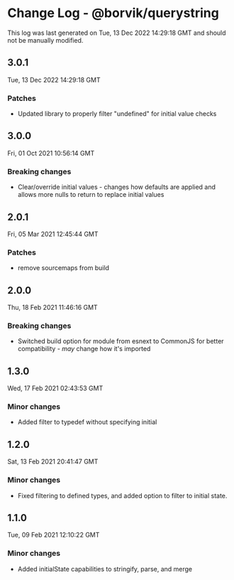 # Change Log - @borvik/querystring

This log was last generated on Tue, 13 Dec 2022 14:29:18 GMT and should not be manually modified.

## 3.0.1
Tue, 13 Dec 2022 14:29:18 GMT

### Patches

- Updated library to properly filter "undefined" for initial value checks

## 3.0.0
Fri, 01 Oct 2021 10:56:14 GMT

### Breaking changes

- Clear/override initial values - changes how defaults are applied and allows more nulls to return to replace initial values

## 2.0.1
Fri, 05 Mar 2021 12:45:44 GMT

### Patches

- remove sourcemaps from build

## 2.0.0
Thu, 18 Feb 2021 11:46:16 GMT

### Breaking changes

- Switched build option for module from esnext to CommonJS for better compatibility - _may_ change how it's imported

## 1.3.0
Wed, 17 Feb 2021 02:43:53 GMT

### Minor changes

- Added filter to typedef without specifying initial

## 1.2.0
Sat, 13 Feb 2021 20:41:47 GMT

### Minor changes

- Fixed filtering to defined types, and added option to filter to initial state.

## 1.1.0
Tue, 09 Feb 2021 12:10:22 GMT

### Minor changes

- Added initialState capabilities to stringify, parse, and merge

